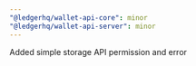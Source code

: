 ```yaml
---
"@ledgerhq/wallet-api-core": minor
"@ledgerhq/wallet-api-server": minor
---
```


Added simple storage API permission and error
